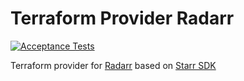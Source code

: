 # Terraform Provider Radarr
[![Acceptance Tests](https://github.com/devopsarr/terraform-provider-radarr/actions/workflows/test.yml/badge.svg)](https://github.com/devopsarr/terraform-provider-radarr/actions/workflows/test.yml)

Terraform provider for [Radarr](https://github.com/Radarr/Radarr) based on [Starr SDK](https://github.com/golift/starr)